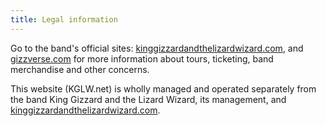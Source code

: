 ```yaml
---
title: Legal information
---
```


Go to the band's official sites: [kinggizzardandthelizardwizard.com], and [gizzverse.com] for more information about tours, ticketing, band merchandise and other concerns.

This website (KGLW.net) is wholly managed and operated separately from the band King Gizzard and the Lizard Wizard, its management, and [kinggizzardandthelizardwizard.com].

[kinggizzardandthelizardwizard.com]: https://kinggizzardandthelizardwizard.com
[gizzverse.com]: https://gizzverse.com
